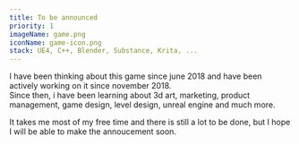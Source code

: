 ```yaml
---
title: To be announced
priority: 1
imageName: game.png
iconName: game-icon.png
stack: UE4, C++, Blender, Substance, Krita, ...
---
```


I have been thinking about this game since june 2018 and have been actively working on it since november 2018.  
Since then, i have been learning about 3d art, marketing, product management, game design, level design, unreal engine and much more.

It takes me most of my free time and there is still a lot to be done, but I hope I will be able to make the annoucement soon.
